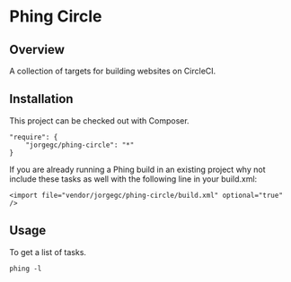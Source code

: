 Phing Circle
============

## Overview

A collection of targets for building websites on CircleCI.

## Installation

This project can be checked out with Composer.

```
"require": {
    "jorgegc/phing-circle": "*"
}
```

If you are already running a Phing build in an existing project why not
include these tasks as well with the following line in your build.xml:

```
<import file="vendor/jorgegc/phing-circle/build.xml" optional="true" />
```

## Usage

To get a list of tasks.

```
phing -l
```
